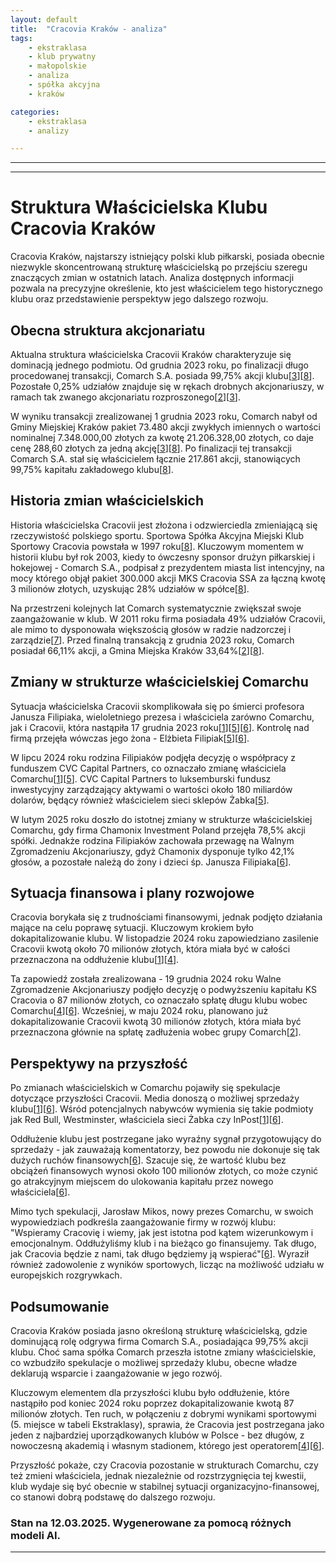 ```yaml
---
layout: default
title:  "Cracovia Kraków - analiza"
tags: 
    - ekstraklasa
    - klub prywatny
    - małopolskie
    - analiza
    - spółka akcyjna
    - kraków

categories:
    - ekstraklasa
    - analizy

---
```


[1]: https://transfery.info/aktualnosci/oficjalnie-cracovia-z-komunikatem/229307  
[2]: https://transfery.info/aktualnosci/oficjalnie-cracovia-zostanie-dokapitalizowana-kwota-30-milionow-zlotych/212879  
[3]: https://businessinsider.com.pl/wiadomosci/mks-cracovia-niemal-w-calosci-w-rekach-comarchu-ponad-21-mln-zl-za-akcje/f4nhkfx  
[4]: https://www.flashscore.pl/wiadomosci/pi-ka-nozna-pko-bp-ekstraklasa-cracovia-wykona-a-kluczowy-krok-w-kierunku-sprzedazy-nowemu-w-ascicielowi/t4aecvjm/  
[5]: https://www.radiokrakow.pl/audycje/wlasciciel-zabki-przejmie-comarch/  
[6]: https://kk24.info/cracovia-na-progu-zmian-oddluzenie-i-sprzedaz-klubu/  
[7]: http://www.90minut.pl/news/151/news1511239-Comarch-chce-dokapitalizowac-Cracovie.html  
[8]: https://inwestycje.pl/gielda/comarch-nabyl-pakiet-akcji-mks-cracovia-za-2121-mln-zl-zwieksza-zaangazowanie-do-9975/  
[9]: https://www.pb.pl/porzadki-w-cracovii-przed-sprzedaza-1231234  
[10]: https://businessinsider.com.pl/wiadomosci/co-z-cracovia-po-sprzedazy-comarchu-mamy-komentarz/5bz6bqs  
[11]: https://cracovia-hokej.pl/klub/struktura/  
[12]: https://www.wikipasy.pl/KS_Cracovia_SA  
[13]: https://www.parkiet.com/technologie/art39464661-comarch-potwierdza-mamy-zgode-na-zakup-cracovii  
[14]: https://krakow.eska.pl/jaka-przyszlosc-czeka-cracovie-wszystko-wskazuje-na-to-ze-klub-zmieni-wlasciciela-aa-V9XP-g9iF-doUV.html  
[15]: https://cracovia.krakow.pl/t/24516-jakie-ma-plany-nowy-wlasciciel-cracovii-firma-cvc-capital-partners  
[16]: https://cracovia.pl/klub/struktura/  
[17]: https://businessinsider.com.pl/biznes/krakow-sprzeda-akcje-cracovii-comarch-zwiekszy-swoj-udzial-w-sportowym-klubie/hvv36zh  
[18]: https://lovekrakow.pl/aktualnosci/wlasciciel-zabki-przejmie-comarch-co-z-cracovia_57429.html  
[19]: https://gazetakrakowska.pl/prezes-cracovii-o-zmianach-w-strukturze-wlasnosciowej-klubu-mateusz-drozdz-klub-podejmuje-dzialania-ktore-maja-pomoc-mu-sie/ar/c2-18969295  
[20]: https://lovekrakow.pl/aktualnosci/cracovia-na-sprzedaz-ostatni-domowy-mecz-z-comarchem-jako-wlascicielem_59280.html  

---
---

# Struktura Właścicielska Klubu Cracovia Kraków

Cracovia Kraków, najstarszy istniejący polski klub piłkarski, posiada obecnie niezwykle skoncentrowaną strukturę właścicielską po przejściu szeregu znaczących zmian w ostatnich latach. Analiza dostępnych informacji pozwala na precyzyjne określenie, kto jest właścicielem tego historycznego klubu oraz przedstawienie perspektyw jego dalszego rozwoju.

## Obecna struktura akcjonariatu

Aktualna struktura właścicielska Cracovii Kraków charakteryzuje się dominacją jednego podmiotu. Od grudnia 2023 roku, po finalizacji długo procedowanej transakcji, Comarch S.A. posiada 99,75% akcji klubu\[[3]\]\[[8]\]. Pozostałe 0,25% udziałów znajduje się w rękach drobnych akcjonariuszy, w ramach tak zwanego akcjonariatu rozproszonego\[[2]\]\[[3]\].

W wyniku transakcji zrealizowanej 1 grudnia 2023 roku, Comarch nabył od Gminy Miejskiej Kraków pakiet 73.480 akcji zwykłych imiennych o wartości nominalnej 7.348.000,00 złotych za kwotę 21.206.328,00 złotych, co daje cenę 288,60 złotych za jedną akcję\[[3]\]\[[8]\]. Po finalizacji tej transakcji Comarch S.A. stał się właścicielem łącznie 217.861 akcji, stanowiących 99,75% kapitału zakładowego klubu\[[8]\].

## Historia zmian właścicielskich

Historia właścicielska Cracovii jest złożona i odzwierciedla zmieniającą się rzeczywistość polskiego sportu. Sportowa Spółka Akcyjna Miejski Klub Sportowy Cracovia powstała w 1997 roku\[[8]\]. Kluczowym momentem w historii klubu był rok 2003, kiedy to ówczesny sponsor drużyn piłkarskiej i hokejowej - Comarch S.A., podpisał z prezydentem miasta list intencyjny, na mocy którego objął pakiet 300.000 akcji MKS Cracovia SSA za łączną kwotę 3 milionów złotych, uzyskując 28% udziałów w spółce\[[8]\].

Na przestrzeni kolejnych lat Comarch systematycznie zwiększał swoje zaangażowanie w klub. W 2011 roku firma posiadała 49% udziałów Cracovii, ale mimo to dysponowała większością głosów w radzie nadzorczej i zarządzie\[[7]\]. Przed finalną transakcją z grudnia 2023 roku, Comarch posiadał 66,11% akcji, a Gmina Miejska Kraków 33,64%\[[2]\]\[[8]\].

## Zmiany w strukturze właścicielskiej Comarchu

Sytuacja właścicielska Cracovii skomplikowała się po śmierci profesora Janusza Filipiaka, wieloletniego prezesa i właściciela zarówno Comarchu, jak i Cracovii, która nastąpiła 17 grudnia 2023 roku\[[1]\]\[[5]\]\[[6]\]. Kontrolę nad firmą przejęła wówczas jego żona - Elżbieta Filipiak\[[5]\]\[[6]\].

W lipcu 2024 roku rodzina Filipiaków podjęła decyzję o współpracy z funduszem CVC Capital Partners, co oznaczało zmianę właściciela Comarchu\[[1]\]\[[5]\]. CVC Capital Partners to luksemburski fundusz inwestycyjny zarządzający aktywami o wartości około 180 miliardów dolarów, będący również właścicielem sieci sklepów Żabka\[[5]\].

W lutym 2025 roku doszło do istotnej zmiany w strukturze właścicielskiej Comarchu, gdy firma Chamonix Investment Poland przejęła 78,5% akcji spółki. Jednakże rodzina Filipiaków zachowała przewagę na Walnym Zgromadzeniu Akcjonariuszy, gdyż Chamonix dysponuje tylko 42,1% głosów, a pozostałe należą do żony i dzieci śp. Janusza Filipiaka\[[6]\].

## Sytuacja finansowa i plany rozwojowe

Cracovia borykała się z trudnościami finansowymi, jednak podjęto działania mające na celu poprawę sytuacji. Kluczowym krokiem było dokapitalizowanie klubu. W listopadzie 2024 roku zapowiedziano zasilenie Cracovii kwotą około 70 milionów złotych, która miała być w całości przeznaczona na oddłużenie klubu\[[1]\]\[[4]\].

Ta zapowiedź została zrealizowana - 19 grudnia 2024 roku Walne Zgromadzenie Akcjonariuszy podjęło decyzję o podwyższeniu kapitału KS Cracovia o 87 milionów złotych, co oznaczało spłatę długu klubu wobec Comarchu\[[4]\]\[[6]\]. Wcześniej, w maju 2024 roku, planowano już dokapitalizowanie Cracovii kwotą 30 milionów złotych, która miała być przeznaczona głównie na spłatę zadłużenia wobec grupy Comarch\[[2]\].

## Perspektywy na przyszłość

Po zmianach właścicielskich w Comarchu pojawiły się spekulacje dotyczące przyszłości Cracovii. Media donoszą o możliwej sprzedaży klubu\[[1]\]\[[6]\]. Wśród potencjalnych nabywców wymienia się takie podmioty jak Red Bull, Westminster, właściciela sieci Żabka czy InPost\[[1]\]\[[6]\].

Oddłużenie klubu jest postrzegane jako wyraźny sygnał przygotowujący do sprzedaży - jak zauważają komentatorzy, bez powodu nie dokonuje się tak dużych ruchów finansowych\[[6]\]. Szacuje się, że wartość klubu bez obciążeń finansowych wynosi około 100 milionów złotych, co może czynić go atrakcyjnym miejscem do ulokowania kapitału przez nowego właściciela\[[6]\].

Mimo tych spekulacji, Jarosław Mikos, nowy prezes Comarchu, w swoich wypowiedziach podkreśla zaangażowanie firmy w rozwój klubu: "Wspieramy Cracovię i wiemy, jak jest istotna pod kątem wizerunkowym i emocjonalnym. Oddłużyliśmy klub i na bieżąco go finansujemy. Tak długo, jak Cracovia będzie z nami, tak długo będziemy ją wspierać"\[[6]\]. Wyraził również zadowolenie z wyników sportowych, licząc na możliwość udziału w europejskich rozgrywkach.

## Podsumowanie

Cracovia Kraków posiada jasno określoną strukturę właścicielską, gdzie dominującą rolę odgrywa firma Comarch S.A., posiadająca 99,75% akcji klubu. Choć sama spółka Comarch przeszła istotne zmiany właścicielskie, co wzbudziło spekulacje o możliwej sprzedaży klubu, obecne władze deklarują wsparcie i zaangażowanie w jego rozwój.

Kluczowym elementem dla przyszłości klubu było oddłużenie, które nastąpiło pod koniec 2024 roku poprzez dokapitalizowanie kwotą 87 milionów złotych. Ten ruch, w połączeniu z dobrymi wynikami sportowymi (5. miejsce w tabeli Ekstraklasy), sprawia, że Cracovia jest postrzegana jako jeden z najbardziej uporządkowanych klubów w Polsce - bez długów, z nowoczesną akademią i własnym stadionem, którego jest operatorem\[[4]\]\[[6]\].

Przyszłość pokaże, czy Cracovia pozostanie w strukturach Comarchu, czy też zmieni właściciela, jednak niezależnie od rozstrzygnięcia tej kwestii, klub wydaje się być obecnie w stabilnej sytuacji organizacyjno-finansowej, co stanowi dobrą podstawę do dalszego rozwoju. 



### Stan na 12.03.2025. Wygenerowane za pomocą różnych modeli AI.
---